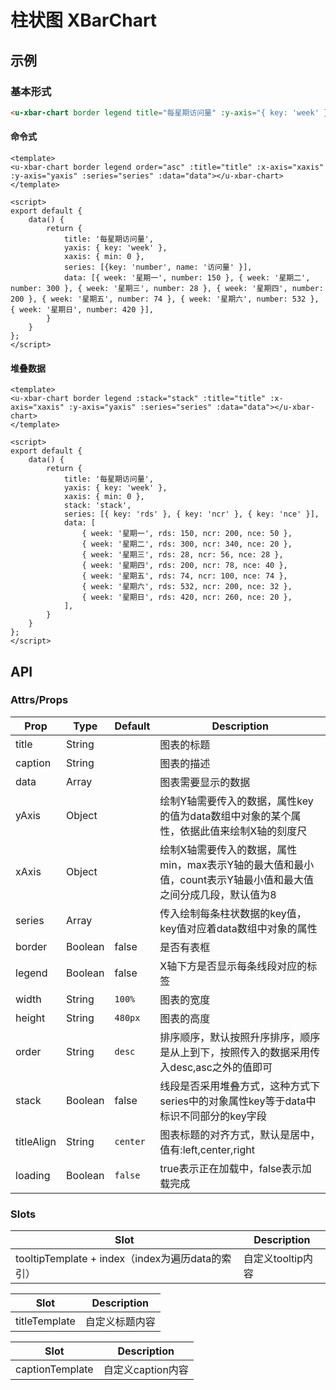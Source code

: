 # 柱状图 XBarChart

## 示例
### 基本形式

``` html
<u-xbar-chart border legend title="每星期访问量" :y-axis="{ key: 'week' }" :x-axis="{ min: 0 }" :series="[{key: 'number', name: '访问量' }]" :data="[{ week: '星期一', number: 150 }, { week: '星期二', number: 300 }, { week: '星期三', number: 28 }, { week: '星期四', number: 200 }, { week: '星期五', number: 74 }, { week: '星期六', number: 532 }, { week: '星期日', number: 420 }]"></u-xbar-chart>
```

#### 命令式


``` vue
<template>
<u-xbar-chart border legend order="asc" :title="title" :x-axis="xaxis" :y-axis="yaxis" :series="series" :data="data"></u-xbar-chart>
</template>

<script>
export default {
    data() {
        return {
            title: '每星期访问量',
            yaxis: { key: 'week' },
            xaxis: { min: 0 },
            series: [{key: 'number', name: '访问量' }],
            data: [{ week: '星期一', number: 150 }, { week: '星期二', number: 300 }, { week: '星期三', number: 28 }, { week: '星期四', number: 200 }, { week: '星期五', number: 74 }, { week: '星期六', number: 532 }, { week: '星期日', number: 420 }],
        }
    }
};
</script>
```

#### 堆叠数据

``` vue
<template>
<u-xbar-chart border legend :stack="stack" :title="title" :x-axis="xaxis" :y-axis="yaxis" :series="series" :data="data"></u-xbar-chart>
</template>

<script>
export default {
    data() {
        return {
            title: '每星期访问量',
            yaxis: { key: 'week' },
            xaxis: { min: 0 },
            stack: 'stack',
            series: [{ key: 'rds' }, { key: 'ncr' }, { key: 'nce' }],
            data: [
                { week: '星期一', rds: 150, ncr: 200, nce: 50 },
                { week: '星期二', rds: 300, ncr: 340, nce: 20 },
                { week: '星期三', rds: 28, ncr: 56, nce: 28 },
                { week: '星期四', rds: 200, ncr: 78, nce: 40 },
                { week: '星期五', rds: 74, ncr: 100, nce: 74 },
                { week: '星期六', rds: 532, ncr: 200, nce: 32 },
                { week: '星期日', rds: 420, ncr: 260, nce: 20 },
            ],
        }
    }
};
</script>
```

## API

### Attrs/Props

| Prop | Type | Default | Description |
| --------- | ---- | ------- | ----------- |
| title | String |  | 图表的标题 |
| caption | String |  | 图表的描述 |
| data | Array |  | 图表需要显示的数据 |
| yAxis | Object | | 绘制Y轴需要传入的数据，属性key的值为data数组中对象的某个属性，依据此值来绘制X轴的刻度尺 |
| xAxis | Object | | 绘制X轴需要传入的数据，属性min，max表示Y轴的最大值和最小值，count表示Y轴最小值和最大值之间分成几段，默认值为8 |
| series | Array |  | 传入绘制每条柱状数据的key值，key值对应着data数组中对象的属性 |
| border | Boolean | false | 是否有表框 |
| legend | Boolean | false | X轴下方是否显示每条线段对应的标签 |
| width | String | `100%` | 图表的宽度 |
| height | String | `480px` | 图表的高度 |
| order | String | `desc` | 排序顺序，默认按照升序排序，顺序是从上到下，按照传入的数据采用传入desc,asc之外的值即可 |
| stack | Boolean | false | 线段是否采用堆叠方式，这种方式下series中的对象属性key等于data中标识不同部分的key字段 |
| titleAlign | String | `center` | 图表标题的对齐方式，默认是居中，值有:left,center,right |
| loading | Boolean | `false` | true表示正在加载中，false表示加载完成 |

### Slots

| Slot | Description |
| ---- | ----------- |
| tooltipTemplate + index（index为遍历data的索引） | 自定义tooltip内容 |

| Slot | Description |
| ---- | ----------- |
| titleTemplate | 自定义标题内容 |

| Slot | Description |
| ---- | ----------- |
| captionTemplate | 自定义caption内容 |
